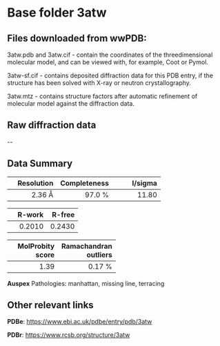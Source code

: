 # Base folder 3atw

## Files downloaded from wwPDB:

3atw.pdb and 3atw.cif - contain the coordinates of the threedimensional molecular model, and can be viewed with, for example, Coot or Pymol.

3atw-sf.cif - contains deposited diffraction data for this PDB entry, if the structure has been solved with X-ray or neutron crystallography.

3atw.mtz - contains structure factors after automatic refinement of molecular model against the diffraction data.

## Raw diffraction data

--<br> 

## Data Summary
|   | Resolution | Completeness| I/sigma |
|---|-------------:|----------------:|--------------:|
|   |2.36 Å|97.0  %|<img width=50/>11.80|

|   | **R-work**| **R-free**   
|---|-------------:|----------------:|           
||  0.2010|  0.2430|

|   |**MolProbity<br>score**| **Ramachandran<br>outliers** 
|---|-------------:|----------------:|
||  1.39|  0.17 %|

**Auspex** Pathologies: manhattan, missing line, terracing

 

## Other relevant links 
**PDBe**:  https://www.ebi.ac.uk/pdbe/entry/pdb/3atw
 
**PDBr**: https://www.rcsb.org/structure/3atw 

